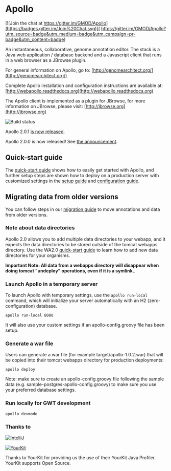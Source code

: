 # Apollo

[![Join the chat at
https://gitter.im/GMOD/Apollo](https://badges.gitter.im/Join%20Chat.svg)](
https://gitter.im/GMOD/Apollo?utm_source=badge&utm_medium=badge&utm_campaign=pr-badge&utm_content=badge)

An instantaneous, collaborative, genome annotation editor.  The stack is a Java web application / database backend and a
Javascript client that runs in a web browser as a JBrowse plugin.  

For general information on Apollo, go to: [http://genomearchitect.org/](http://genomearchitect.org/)

Complete Apollo installation and configuration instructions are available at:
[http://webapollo.readthedocs.org](http://webapollo.readthedocs.org)

The Apollo client is implemented as a plugin for JBrowse, for more information on JBrowse, please visit:
[http://jbrowse.org](http://jbrowse.org)

![Build status](https://travis-ci.org/GMOD/Apollo.svg?branch=master)

Apollo 2.0.1 [is now released](https://github.com/GMOD/Apollo/releases/tag/2.0.1).  

Apollo 2.0.0 is now released! See [the announcement](http://genomearchitect.org/Apollo2_first_release).

## Quick-start guide

The [quick-start guide](docs/Apollo2Build.md) shows how to easily get started with Apollo, and further setup steps are
shown how to deploy on a production server with customized settings in the [setup guide](docs/Setup.md) and
[configuration guide](docs/Configure.md).

## Migrating data from older versions

You can follow steps in our [migration guide](docs/Migration.md) to move annotations and data from older versions.

### Note about data directories

Apollo 2.0 allows you to add multiple data directories to your webapp, and it expects the data directories to be stored
outside of the tomcat webapps directory. Use the WA2.0 [quick-start guide](docs/Apollo2Build.md) to learn how to add new
data directories for your organisms.


**Important Note: All data from a webapps directory will disappear when doing tomcat "undeploy" operations, even if
it is a symlink.**.


### Launch Apollo in a temporary server

To launch Apollo with temporary settings, use the `apollo run-local` command, which will initialize your server
automatically with an H2 (zero-configuration) database.
 
    apollo run-local 8080

It will also use your custom settings if an apollo-config.groovy file has been setup.

### Generate a war file

Users can generate a war file (for example target/apollo-1.0.2.war) that will be copied into their tomcat webapps
directory for production deployments:

    apollo deploy 

Note: make sure to create an apollo-config.groovy file following the sample data (e.g.
sample-postgres-apollo-config.groovy) to make sure you use your preferred database settings.


### Run locally for GWT development

    apollo devmode 
   

### Thanks to
[![IntelliJ](https://lh6.googleusercontent.com/--QIIJfKrjSk/UJJ6X-UohII/AAAAAAAAAVM/cOW7EjnH778/s800/banner_IDEA.png)](
http://www.jetbrains.com/idea/index.html)

[![YourKit](https://www.yourkit.com/images/yklogo.png)](https://www.yourkit.com/) 


Thanks to YourKit for providing us the use of their YourKit Java Profiler.  YourKit supports Open Source.
